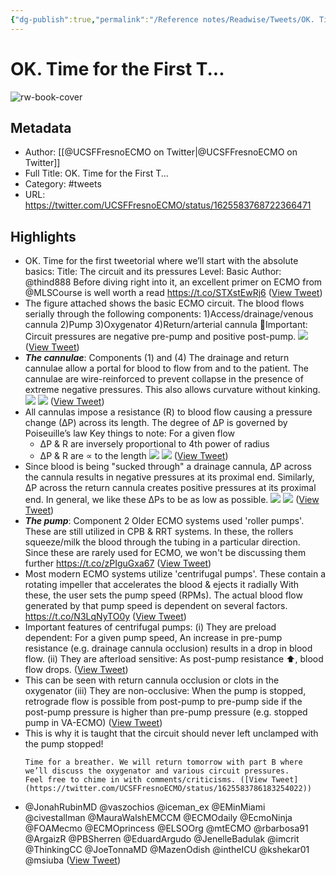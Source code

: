 ```yaml
---
{"dg-publish":true,"permalink":"/Reference notes/Readwise/Tweets/OK. Time for the First T.../"}
---
```


# OK. Time for the First T...

![rw-book-cover](https://pbs.twimg.com/profile_images/1625228520439050241/IdEIrCqJ.jpg)

## Metadata
- Author: [[@UCSFFresnoECMO on Twitter\|@UCSFFresnoECMO on Twitter]]
- Full Title: OK. Time for the First T...
- Category: #tweets
- URL: https://twitter.com/UCSFFresnoECMO/status/1625583768722366471

## Highlights
- OK. Time for the first tweetorial where we’ll start with the absolute basics:
  Title: The circuit and its pressures
  Level: Basic
  Author: @thind888
  Before diving right into it, an excellent primer on ECMO from @MLSCourse is well worth a read
  https://t.co/STXstEwRj6 ([View Tweet](https://twitter.com/UCSFFresnoECMO/status/1625583768722366471))
- The figure attached shows the basic ECMO circuit. The blood flows serially through the following components:
  1)Access/drainage/venous cannula
  2)Pump
  3)Oxygenator
  4)Return/arterial cannula
  🚨Important: Circuit pressures are negative pre-pump and positive post-pump. 
  ![](https://pbs.twimg.com/media/Fo83DGQaQAAH8mk.jpg) ([View Tweet](https://twitter.com/UCSFFresnoECMO/status/1625583770488438784))
- ***The cannulae***: Components (1) and (4)
  The drainage and return cannulae allow a portal for blood to flow from and to the patient.
  The cannulae are wire-reinforced to prevent collapse in the presence of extreme negative pressures. This also allows curvature without kinking. 
  ![](https://pbs.twimg.com/media/Fo83Nk6aAAAxFD5.jpg) 
  ![](https://pbs.twimg.com/media/Fo83RQUaUAAudot.jpg) ([View Tweet](https://twitter.com/UCSFFresnoECMO/status/1625583772904349696))
- All cannulas impose a resistance (R) to blood flow causing a pressure change (∆P) across its length. The degree of ∆P is governed by Poiseuille’s law
  Key things to note:
  For a given flow
  - ∆P & R are inversely proportional to 4th power of radius
  - ∆P & R are ∝ to the length 
  ![](https://pbs.twimg.com/media/Fo83dyzaIAARD2A.jpg) 
  ![](https://pbs.twimg.com/media/Fo83f5DaAAAQSs7.jpg) ([View Tweet](https://twitter.com/UCSFFresnoECMO/status/1625583775659982848))
- Since blood is being "sucked through" a drainage cannula, ∆P across the cannula results in negative pressures at its proximal end.
  Similarly, ∆P across the return cannula creates positive pressures at its proximal end.
  In general, we like these ∆Ps to be as low as possible. 
  ![](https://pbs.twimg.com/media/Fo859wAaIAEUQXR.jpg) 
  ![](https://pbs.twimg.com/media/Fo85-tzakAAdn-p.jpg) ([View Tweet](https://twitter.com/UCSFFresnoECMO/status/1625583777836830720))
- ***The pump***: Component 2
  Older ECMO systems used 'roller pumps'. These are still utilized in CPB & RRT systems. In these, the rollers squeeze/milk the blood through the tubing in a particular direction.
  Since these are rarely used for ECMO, we won't be discussing them further https://t.co/zPIguGxa67 ([View Tweet](https://twitter.com/UCSFFresnoECMO/status/1625583779996925953))
- Most modern ECMO systems utilize 'centrifugal pumps'. These contain a rotating impeller that accelerates the blood & ejects it radially
  With these, the user sets the pump speed (RPMs). The actual blood flow generated by that pump speed is dependent on several factors. https://t.co/N3LqNyTO0y ([View Tweet](https://twitter.com/UCSFFresnoECMO/status/1625583782052122625))
- Important features of centrifugal pumps:
  (i) They are preload dependent:
  For a given pump speed,
  An increase in pre-pump resistance (e.g. drainage cannula occlusion) results in a drop in blood flow.
  (ii) They are afterload sensitive:
  As post-pump resistance ⬆️, blood flow drops. ([View Tweet](https://twitter.com/UCSFFresnoECMO/status/1625583783960510465))
- This can be seen with return cannula occlusion or clots in the oxygenator
  (iii) They are non-occlusive:
  When the pump is stopped, retrograde flow is possible from post-pump to pre-pump side if the post-pump pressure is higher than pre-pump pressure (e.g. stopped pump in VA-ECMO) ([View Tweet](https://twitter.com/UCSFFresnoECMO/status/1625583785021698048))
- This is why it is taught that the circuit should never left unclamped with the pump stopped!
  ~~~
  Time for a breather. We will return tomorrow with part B where we’ll discuss the oxygenator and various circuit pressures.
  Feel free to chime in with comments/criticisms. ([View Tweet](https://twitter.com/UCSFFresnoECMO/status/1625583786183254022))
- @JonahRubinMD @vaszochios @iceman_ex @EMinMiami @civestallman @MauraWalshEMCCM @ECMOdaily @EcmoNinja @FOAMecmo @ECMOprincess @ELSOOrg @mtECMO @rbarbosa91 @ArgaizR @PBSherren @EduardArgudo @JenelleBadulak @imcrit @ThinkingCC @JoeTonnaMD @MazenOdish @intheICU @kshekar01 @msiuba ([View Tweet](https://twitter.com/UCSFFresnoECMO/status/1625583787622154240))
